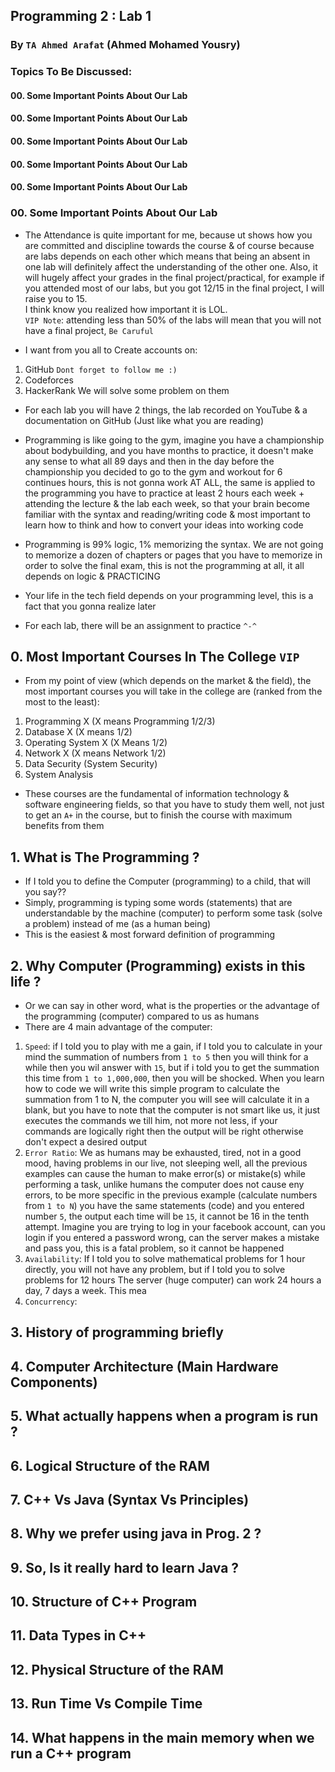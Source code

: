 ## Programming 2 : Lab 1
### By `TA Ahmed Arafat` (Ahmed Mohamed Yousry)

### Topics To Be Discussed:
#### 00. Some Important Points About Our Lab
#### 00. Some Important Points About Our Lab
#### 00. Some Important Points About Our Lab
#### 00. Some Important Points About Our Lab
#### 00. Some Important Points About Our Lab

### 00. Some Important Points About Our Lab
- The Attendance is quite important for me, because ut shows how you are committed and discipline towards the course &
of course because are labs depends on each other which means that being an absent in one lab will 
definitely affect the understanding of the other one. Also, it will hugely affect your grades in the final
project/practical, for example if you attended most of our labs, but you got 12/15 in the final project, I will raise you to 15.<br>
I think know you realized how important it is LOL. <br>
`VIP Note`: attending less than 50% of the labs will mean that you will not have a final project, `Be Caruful`

- I want from you all to Create accounts on:
1. GitHub `Dont forget to follow me :)` 
2. Codeforces
3. HackerRank
We will solve some problem on them
- For each lab you will have 2 things, the lab recorded on YouTube & a documentation on GitHub (Just like what you are reading)
- Programming is like going to the gym, imagine you have a championship about bodybuilding, and you have  months to practice,
it doesn't make any sense to what all 89 days and then in the day before the championship you decided to go to the gym and workout for 6 continues hours, 
this is not gonna work AT ALL, the same is applied to the programming you have to practice at least 2 hours each week + attending the lecture & the lab each week,
so that your brain become familiar with the syntax and reading/writing code & most important to learn how to think and how to
convert your ideas into working code

- Programming is 99% logic, 1% memorizing the syntax. We are not going to memorize a dozen of chapters or pages that you have to memorize in order to 
solve the final exam, this is not the programming at all, it all depends on logic & PRACTICING
- Your life in the tech field depends on your programming level, this is a fact that you gonna realize later
- For each lab, there will be an assignment to practice `^-^`


## 0. Most Important Courses In The College `VIP`
- From my point of view (which depends on the market & the field),  the most important courses you will take in the college are (ranked from the most to the least):
1. Programming X (X means Programming 1/2/3)
2. Database X (X means 1/2)
3. Operating System X (X Means 1/2)
4. Network X (X means Network 1/2)
5. Data Security (System Security)
6. System Analysis
- These courses are the fundamental of information technology & software engineering fields,
  so that you have to study them well, not just to get an `A+` in the course, but to finish the course
  with maximum benefits from them

## 1. What is The Programming ?
- If I told you to define the Computer (programming) to a child, that will you say??
- Simply, programming is typing some words (statements) that are understandable by the machine (computer) to perform some task (solve a problem) instead of me (as a human being)
- This is the easiest & most forward definition of programming
## 2. Why Computer (Programming) exists in this life ?
- Or we can say in other word, what is the properties or the advantage of the programming (computer) compared to us as humans
- There are 4 main advantage of the computer:
1. `Speed`: if I told you to play with me a gain, if I told you to calculate in your mind the summation of numbers from `1 to 5`
then you will think for a while then you wil answer with `15`, but if i told you to get the summation this time from `1 to 1,000,000`, then you will be shocked.
When you learn how to code we will write this simple program to calculate the summation from 1 to N, the computer you will see will calculate it in a blank,
but you have to note that the computer is not smart like us, it just executes the commands we till him, not more not less, if your commands
are logically right then the output will be right otherwise don't expect a desired output
2. `Error Ratio`: We as humans may be exhausted, tired, not in a good mood, having problems in our live, not sleeping well, all the previous examples can cause the human to make error(s) or mistake(s)
while performing a task, unlike humans the computer does not cause eny errors, to be more specific in the previous example (calculate numbers from `1 to N`) you have the same statements (code) and you entered number `5`, the
output each time will be `15`, it cannot be 16 in the tenth attempt. Imagine you are trying to log in your facebook account,
can you login if you entered a password wrong, can the server makes a mistake and pass you, this is a fatal problem, so it cannot be happened 
3. `Availability`: If I told you to solve mathematical problems for 1 hour directly, you will not have any problem, but if I told you to solve problems for 12 hours The server (huge computer) can work 24 hours a day, 7 days a week. This mea
4. `Concurrency`:
## 3. History of programming briefly
## 4. Computer Architecture (Main Hardware Components)
## 5. What actually happens when a program is run ?
## 6. Logical Structure of the RAM
## 7. C++ Vs Java (Syntax Vs Principles)
## 8. Why we prefer using java in Prog. 2 ?
## 9. So, Is it really hard to learn Java ?
## 10. Structure of C++ Program
## 11. Data Types in C++
## 12. Physical Structure of the RAM
## 13. Run Time Vs Compile Time
## 14. What happens in the main memory when we run a C++ program












